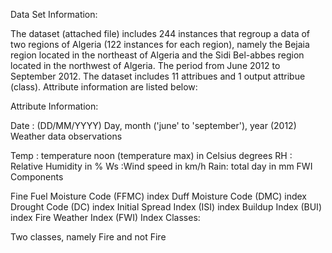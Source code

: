 Data Set Information:

The dataset (attached file) includes 244 instances that regroup a data of two regions of Algeria (122 instances for each region), namely the Bejaia region located in the northeast of Algeria and the Sidi Bel-abbes region located in the northwest of Algeria. The period from June 2012 to September 2012. The dataset includes 11 attribues and 1 output attribue (class). Attribute information are listed below:

Attribute Information:

Date : (DD/MM/YYYY) Day, month ('june' to 'september'), year (2012)
Weather data observations

Temp : temperature noon (temperature max) in Celsius degrees
RH : Relative Humidity in %
Ws :Wind speed in km/h
Rain: total day in mm
FWI Components

Fine Fuel Moisture Code (FFMC) index 
Duff Moisture Code (DMC) index
Drought Code (DC) index 
Initial Spread Index (ISI) index
Buildup Index (BUI) index
Fire Weather Index (FWI) Index
Classes:

Two classes, namely Fire and not Fire